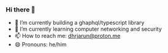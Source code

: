 ### Hi there 👋

- 🔭 I’m currently building a ghaphql/typescript library
- 🌱 I’m currently learning computer networking and security
- 📫 How to reach me: dhrjarun@proton.me
- 😄 Pronouns: he/him

